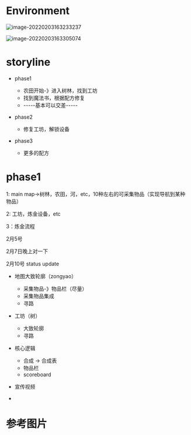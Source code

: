 # Environment

![image-20220203163233237](Untitled.assets/image-20220203163233237.png)

![image-20220203163305074](Untitled.assets/image-20220203163305074.png)

# storyline

- phase1

  - 农田开始-》进入树林，找到工坊
  - 找到魔法书，根据配方修复
  - -----基本可以交差-----

- phase2

  - 修复工坊，解锁设备

- phase3

  - 更多的配方

  





# phase1

1: main map->树林，农田，河，etc，10种左右的可采集物品（实现导航到某种物品）

2: 工坊，炼金设备，etc

3：炼金流程



2月5号



2月7日晚上对一下



2月10号 status update

- 地图大致轮廓（zongyao）
  - 采集物品-》物品栏（尽量）
  - 采集物品集成
  - 寻路
- 工坊（树）
  - 大致轮廓
  - 寻路
- 核心逻辑
  - 合成 -> 合成表
  - 物品栏
  - scoreboard





- 宣传视频
- 



# 参考图片

